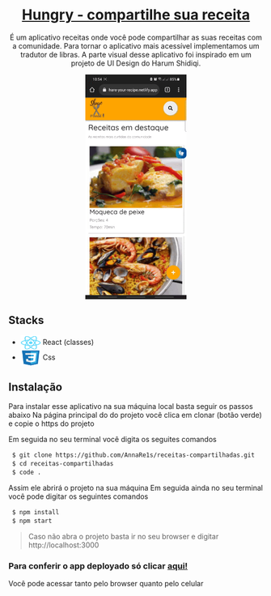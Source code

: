 <div align="center">
  <h1>
    <a href="https://hungry-share-your-recipe.netlify.app"> Hungry - compartilhe sua receita</a>
  </h1>
  
  <p>
    É um aplicativo receitas onde você pode compartilhar as suas receitas com a comunidade.
    Para tornar o aplicativo mais acessível implementamos um tradutor de libras.
    A parte visual desse aplicativo foi inspirado em um projeto de UI Design do Harum Shidiqi.
  </p>
  
  <img src="/src/components/Home/assests/Logo/recibes.gif.gif" alt="video que mostra as páginas e as funcionalidades do aplicativos" width="200px" align="center">

</div>



## Stacks 
- <img align="center" alt="React" height="30px" width="40px" src="https://raw.githubusercontent.com/devicons/devicon/master/icons/react/react-original.svg"/> React (classes)
- <img align="center" alt="CSS" height="30px" width="40px" src="https://raw.githubusercontent.com/devicons/devicon/master/icons/css3/css3-original.svg"/> Css 



## Instalação 

Para instalar esse aplicativo na sua máquina local basta seguir os passos abaixo 
Na página principal do do projeto você clica em clonar (botão verde) e  copie o https do projeto 

Em seguida no seu terminal você digita os seguites comandos 

```bash
 $ git clone https://github.com/AnnaRe1s/receitas-compartilhadas.git
 $ cd receitas-compartilhadas 
 $ code . 
```
Assim ele abrirá o projeto na sua máquina 
Em seguida ainda no seu terminal você pode digitar os seguintes comandos 

```bash
 $ npm install
 $ npm start
```
> Caso não abra o projeto basta ir no seu browser e digitar http://localhost:3000


### Para conferir o app deployado só clicar [aqui!](https://hungry-share-your-recipe.netlify.app/receitas)
Você pode acessar tanto pelo browser quanto pelo celular

